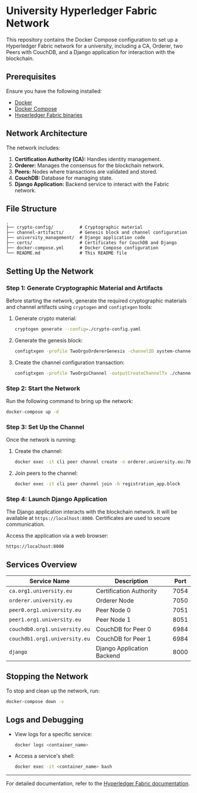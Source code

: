 # University Hyperledger Fabric Network

This repository contains the Docker Compose configuration to set up a Hyperledger Fabric network for a university, including a CA, Orderer, two Peers with CouchDB, and a Django application for interaction with the blockchain.

## Prerequisites

Ensure you have the following installed:
- [Docker](https://www.docker.com/)
- [Docker Compose](https://docs.docker.com/compose/)
- [Hyperledger Fabric binaries](https://hyperledger-fabric.readthedocs.io/)

## Network Architecture

The network includes:
1. **Certification Authority (CA):** Handles identity management.
2. **Orderer:** Manages the consensus for the blockchain network.
3. **Peers:** Nodes where transactions are validated and stored.
4. **CouchDB:** Database for managing state.
5. **Django Application:** Backend service to interact with the Fabric network.

## File Structure

```
.
├── crypto-config/          # Cryptographic material
├── channel-artifacts/      # Genesis block and channel configuration
├── university_management/  # Django application code
├── certs/                  # Certificates for CouchDB and Django
├── docker-compose.yml      # Docker Compose configuration
└── README.md               # This README file
```

## Setting Up the Network

### Step 1: Generate Cryptographic Material and Artifacts
Before starting the network, generate the required cryptographic materials and channel artifacts using `cryptogen` and `configtxgen` tools:
1. Generate crypto material:
   ```bash
   cryptogen generate --config=./crypto-config.yaml
   ```
2. Generate the genesis block:
   ```bash
   configtxgen -profile TwoOrgsOrdererGenesis -channelID system-channel -outputBlock ./channel-artifacts/genesis.block
   ```
3. Create the channel configuration transaction:
   ```bash
   configtxgen -profile TwoOrgsChannel -outputCreateChannelTx ./channel-artifacts/channel.tx -channelID universitychannel
   ```

### Step 2: Start the Network
Run the following command to bring up the network:
```bash
docker-compose up -d
```

### Step 3: Set Up the Channel
Once the network is running:
1. Create the channel:
   ```bash
   docker exec -it cli peer channel create -o orderer.university.eu:7050 -c registration_app -f ./channel-artifacts/channel.tx --tls --cafile /etc/hyperledger/orderer/tls/ca.crt
   ```
2. Join peers to the channel:
   ```bash
   docker exec -it cli peer channel join -b registration_app.block
   ```

### Step 4: Launch Django Application
The Django application interacts with the blockchain network. It will be available at `https://localhost:8000`. Certificates are used to secure communication.

Access the application via a web browser:
```
https://localhost:8000
```

## Services Overview

| Service Name                   | Description                     | Port |
|--------------------------------|---------------------------------|------|
| `ca.org1.university.eu`        | Certification Authority         | 7054 |
| `orderer.university.eu`        | Orderer Node                    | 7050 |
| `peer0.org1.university.eu`     | Peer Node 0                     | 7051 |
| `peer1.org1.university.eu`     | Peer Node 1                     | 8051 |
| `couchdb0.org1.university.eu`  | CouchDB for Peer 0              | 6984 |
| `couchdb1.org1.university.eu`  | CouchDB for Peer 1              | 6984 |
| `django`                       | Django Application Backend      | 8000 |

## Stopping the Network
To stop and clean up the network, run:
```bash
docker-compose down -v
```

## Logs and Debugging
- View logs for a specific service:
  ```bash
  docker logs <container_name>
  ```
- Access a service's shell:
  ```bash
  docker exec -it <container_name> bash
  ```


---

For detailed documentation, refer to the [Hyperledger Fabric documentation](https://hyperledger-fabric.readthedocs.io/).